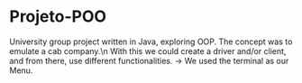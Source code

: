 # Projeto-POO
University group project written in Java, exploring OOP.
The concept was to emulate a cab company.\n
With this we could create a driver and/or client, and from there, use different functionalities.
-> We used the terminal as our Menu.
